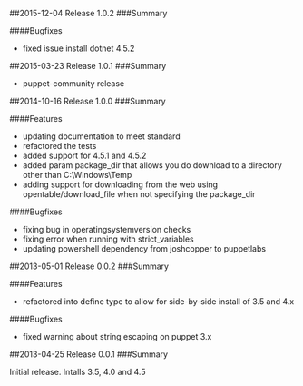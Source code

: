 ##2015-12-04 Release 1.0.2
###Summary

####Bugfixes
- fixed issue install dotnet 4.5.2


##2015-03-23 Release 1.0.1
###Summary

- puppet-community release


##2014-10-16 Release 1.0.0
###Summary

####Features

- updating documentation to meet standard
- refactored the tests
- added support for 4.5.1 and 4.5.2
- added param package_dir that allows you do download to a directory other than C:\Windows\Temp
- adding support for downloading from the web using opentable/download_file when not specifying the package_dir

####Bugfixes

- fixing bug in operatingsystemversion checks
- fixing error when running with strict_variables
- updating powershell dependency from joshcopper to puppetlabs

##2013-05-01 Release 0.0.2
###Summary

####Features

- refactored into define type to allow for side-by-side install of 3.5 and 4.x

####Bugfixes

- fixed warning about string escaping on puppet 3.x

##2013-04-25 Release 0.0.1
###Summary

  Initial release. Intalls 3.5, 4.0 and 4.5
